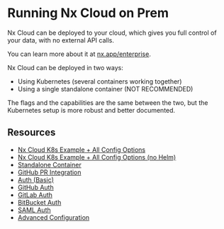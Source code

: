 # Running Nx Cloud on Prem

Nx Cloud can be deployed to your cloud, which gives you full control of your data, with no external API calls.

You can learn more about it at [nx.app/enterprise](https://nx.app/enterprise).

Nx Cloud can be deployed in two ways:

- Using Kubernetes (several containers working together)
- Using a single standalone container (NOT RECOMMENDED)

The flags and the capabilities are the same between the two, but the Kubernetes setup is more robust and better
documented.

## Resources

- [Nx Cloud K8s Example + All Config Options](https://github.com/nrwl/nx-cloud-helm)
- [Nx Cloud K8s Example + All Config Options (no Helm)](https://github.com/nrwl/nx-cloud-helm/tree/main/no-helm)
- [Standalone Container](/nx-cloud/private-cloud/standalone)
- [GitHub PR Integration](/nx-cloud/private-cloud/github)
- [Auth (Basic)](/nx-cloud/private-cloud/auth-single-admin)
- [GitHub Auth](/nx-cloud/private-cloud/auth-github)
- [GitLab Auth](/nx-cloud/private-cloud/auth-gitlab)
- [BitBucket Auth](/nx-cloud/private-cloud/auth-bitbucket)
- [SAML Auth](/nx-cloud/private-cloud/auth-saml)
- [Advanced Configuration](/nx-cloud/private-cloud/advanced-config)
